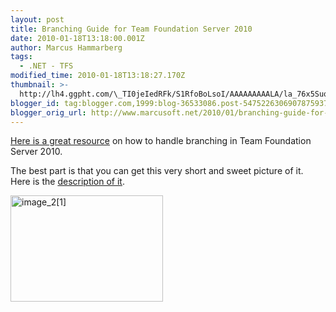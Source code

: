 ```yaml
---
layout: post
title: Branching Guide for Team Foundation Server 2010
date: 2010-01-18T13:18:00.001Z
author: Marcus Hammarberg
tags:
  - .NET - TFS
modified_time: 2010-01-18T13:18:27.170Z
thumbnail: >-
  http://lh4.ggpht.com/\_TI0jeIedRFk/S1RfoBoLsoI/AAAAAAAAALA/la_76x5SuqM/s72-c/image_2%5B1%5D_thumb.png?imgmax=800
blogger_id: tag:blogger.com,1999:blog-36533086.post-5475226306907875937
blogger_orig_url: http://www.marcusoft.net/2010/01/branching-guide-for-team-foundation.html
---
```



<a href="http://tfsbranchingguideiii.codeplex.com/" target="_blank">Here
is a great resource</a> on how to handle branching in Team Foundation
Server 2010.

The best part is that you can get this very short and sweet picture of
it. Here is the <a
href="http://tfsbranchingguideii.codeplex.com/Release/ProjectReleases.aspx?ReleaseId=20785#DownloadId=52462"
target="_blank">description of it</a>.

[<img
src="http://lh4.ggpht.com/_TI0jeIedRFk/S1RfoBoLsoI/AAAAAAAAALA/la_76x5SuqM/image_2%5B1%5D_thumb.png?imgmax=800"
title="image_2[1]"
style="border-right-width: 0px; display: inline; border-top-width: 0px; border-bottom-width: 0px; border-left-width: 0px"
data-border="0" width="244" height="170" alt="image_2[1]" />](http://lh3.ggpht.com/_TI0jeIedRFk/S1RfnoTMa7I/AAAAAAAAAK8/G-5rjCPlEOI/s1600-h/image_2%5B1%5D%5B2%5D.png)
